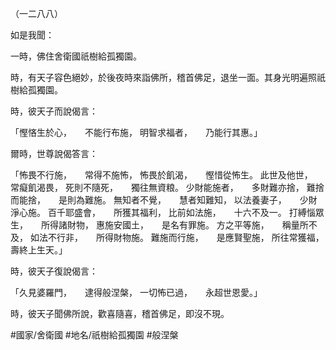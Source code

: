 （一二八八）

如是我聞：

一時，佛住舍衛國祇樹給孤獨園。

時，有天子容色絕妙，於後夜時來詣佛所，稽首佛足，退坐一面。其身光明遍照祇樹給孤獨園。

時，彼天子而說偈言：

「慳悋生於心，　　不能行布施，
明智求福者，　　乃能行其惠。」

爾時，世尊說偈答言：

「怖畏不行施，　　常得不施怖，
怖畏於飢渴，　　慳惜從怖生。
此世及他世，　　常癡飢渴畏，
死則不隨死，　　獨往無資粮。
少財能施者，　　多財難亦捨，
難捨而能捨，　　是則為難施。
無知者不覺，　　慧者知難知，
以法養妻子，　　少財淨心施。
百千耶盛會，　　所獲其福利，
比前如法施，　　十六不及一。
打縛惱眾生，　　所得諸財物，
惠施安國土，　　是名有罪施。
方之平等施，　　稱量所不及，
如法不行非，　　所得財物施。
難施而行施，　　是應賢聖施，
所往常獲福，　　壽終上生天。」

時，彼天子復說偈言：

「久見婆羅門，　　逮得般涅槃，
一切怖已過，　　永超世恩愛。」

時，彼天子聞佛所說，歡喜隨喜，稽首佛足，即沒不現。

#國家/舍衛國
#地名/祇樹給孤獨園
#般涅槃
